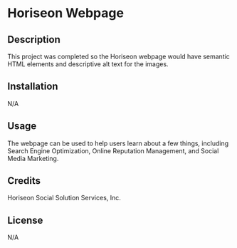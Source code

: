 # Horiseon Webpage

## Description 

This project was completed so the Horiseon webpage would have semantic HTML elements and descriptive alt text for the images. 


## Installation

N/A

## Usage

The webpage can be used to help users learn about a few things, including Search Engine Optimization, Online Reputation Management, and Social Media Marketing. 

## Credits

Horiseon Social Solution Services, Inc.

## License

N/A